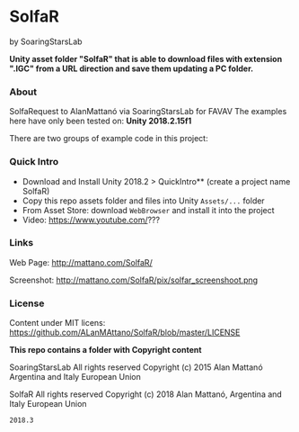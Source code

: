 # SolfaR 
by SoaringStarsLab

**Unity asset folder "SolfaR" that is able to download files with extension ".IGC" from a URL direction and save them updating a PC folder.**



### About

SolfaRequest to AlanMattanó via SoaringStarsLab for FAVAV
The examples here have only been tested on: **Unity 2018.2.15f1**

There are two groups of example code in this project:

### Quick Intro
* Download and Install Unity 2018.2 > QuickIntro** (create a project name SolfaR)
* Copy this repo assets folder and files into Unity `Assets/...` folder
* From Asset Store: download `WebBrowser` and install it into the project
* Video: https://www.youtube.com/???

### Links
Web Page: http://mattano.com/SolfaR/

Screenshot: http://mattano.com/SolfaR/pix/solfar_screenshoot.png

### License
Content under MIT licens: https://github.com/ALanMAttano/SolfaR/blob/master/LICENSE

**This repo contains a folder with Copyright content**

SoaringStarsLab All rights reserved Copyright (c) 2015 Alan Mattanó Argentina and Italy European Union

SolfaR All rights reserved Copyright (c) 2018 Alan Mattanó, Argentina and Italy European Union

```
2018.3
```
